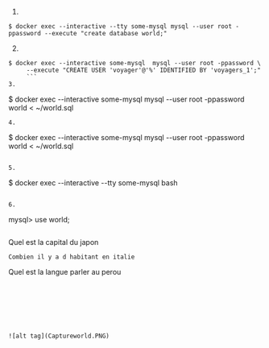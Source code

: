 
1.
```
$ docker exec --interactive --tty some-mysql mysql --user root -ppassword --execute "create database world;"
```
2.
```
$ docker exec --interactive some-mysql  mysql --user root -ppassword \
     --execute "CREATE USER 'voyager'@'%' IDENTIFIED BY 'voyagers_1';"
     ```
3.
```
$ docker exec  --interactive some-mysql  mysql --user root -ppassword world < ~/world.sql
```
4.
```
$ docker exec  --interactive some-mysql  mysql --user root -ppassword world < ~/world.sql
```

5.
```
$ docker exec --interactive --tty some-mysql bash
```

6.
```
mysql> use world;
```

```
Quel est la capital du japon
```
Combien il y a d habitant en italie
```
Quel est la langue parler au perou
```







![alt tag](Captureworld.PNG)
